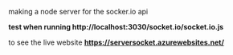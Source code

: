 making a node server for the socker.io api

**test when running  http://localhost:3030/socket.io/socket.io.js**

to see the live website
**https://serversocket.azurewebsites.net/**



